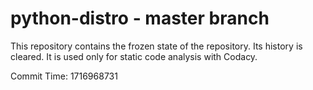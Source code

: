 # python-distro - master branch

This repository contains the frozen state of the repository.
Its history is cleared. It is used only for static code
analysis with Codacy.

Commit Time: 1716968731